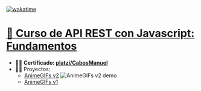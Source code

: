 [![wakatime](https://wakatime.com/badge/user/9e0548e0-ba44-4650-b0f1-5ece84453209/project/f629b5a8-9b74-420b-b4a3-60467366ca1d.svg)](https://wakatime.com/badge/user/9e0548e0-ba44-4650-b0f1-5ece84453209/project/f629b5a8-9b74-420b-b4a3-60467366ca1d)
# [📗 Curso de API REST con Javascript: Fundamentos](https://platzi.com/cursos/api/)
- 👨‍🎓 **Certificado: [platzi/CabosManuel](https://platzi.com/p/CabosManuel)**
- 👨‍💻 Proyectos:
	- [AnimeGIFs v2](https://codepen.io/cabosmanuel/full/ExOGoaX)
		![AnimeGIFs v2 demo](./demo-animegifs-v2.gif)
	- [AnimeGIFs v1](https://codepen.io/cabosmanuel/full/qBQywod)
